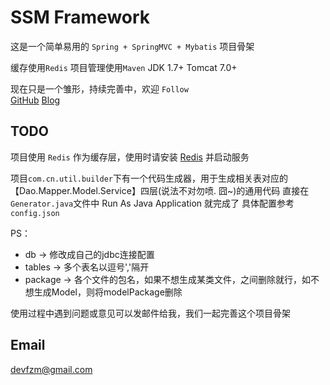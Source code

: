 # SSM Framework
这是一个简单易用的  `Spring + SpringMVC + Mybatis` 项目骨架

缓存使用`Redis`
项目管理使用`Maven`
JDK 1.7+
Tomcat 7.0+ 

现在只是一个雏形，持续完善中，欢迎 `Follow`  
[GitHub](https://github.com/ifzm)
[Blog](http://smileue.com)

## TODO
项目使用   `Redis` 作为缓存层，使用时请安装  [Redis](http://redis.io) 并启动服务

项目`com.cn.util.builder`下有一个代码生成器，用于生成相关表对应的【Dao.Mapper.Model.Service】四层(说法不对勿喷. 囧~)的通用代码
直接在`Generator.java`文件中  Run As Java Application 就完成了
具体配置参考`config.json`

PS： 
- db 		-> 修改成自己的jdbc连接配置
- tables 	-> 多个表名以逗号','隔开
- package 	-> 各个文件的包名，如果不想生成某类文件，之间删除就行，如不想生成Model，则将modelPackage删除

使用过程中遇到问题或意见可以发邮件给我，我们一起完善这个项目骨架


## Email
devfzm@gmail.com

